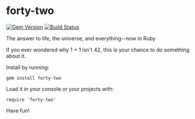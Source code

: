 # forty-two

[![Gem Version](https://badge.fury.io/rb/forty-two.svg)](http://badge.fury.io/rb/forty-two) [![Build Status](https://travis-ci.org/jleeothon/forty-two.svg?branch=master)](https://travis-ci.org/jleeothon/forty-two)

The answer to life, the universe, and everything--now in Ruby

If you ever wondered why 1 + 1 isn't 42, this is your chance to do something about it.

Install by running:

```
gem install forty-two
```

Load it in your console or your projects with:

```
require 'forty-two'
```

Have fun!
